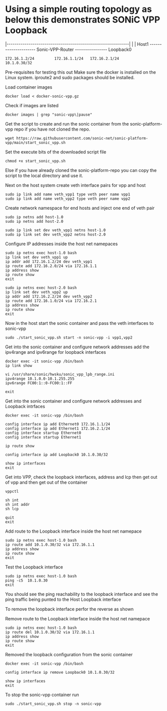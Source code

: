 # Using a simple routing topology as below this demonstrates SONiC VPP Loopback

  |-------------------------------------------------------------|
  |                                                             |
Host1 --------------------- Sonic-VPP-Router ---------------- Loopback0

    172.16.1.2/24         172.16.1.1/24   172.16.2.1/24        10.1.0.30/32

Pre-requisites for testing this out
    Make sure the docker is installed on the Linux system. iproute2 and sudo packages should be installed.
    
Load container images
```
docker load < docker-sonic-vpp.gz
```

Check if images are listed 
```
docker images | grep "sonic-vpp\|pause"
```

Get the script to create and run the sonic container from the sonic-platform-vpp repo if you have not cloned the repo.
```
wget https://raw.githubusercontent.com/sonic-net/sonic-platform-vpp/main/start_sonic_vpp.sh 
```
Set the execute bits of the downloaded script file
```
chmod +x start_sonic_vpp.sh

```
Else if you have already cloned the sonic-platform-repo you can copy the script to the local directory and use it.

Next on the host system create veth interface pairs for vpp and host

```
sudo ip link add name veth_vpp1 type veth peer name vpp1
sudo ip link add name veth_vpp2 type veth peer name vpp2
```

Create network namespace for end hosts and inject one end of veth pair

```
sudo ip netns add host-1.0
sudo ip netns add host-2.0

sudo ip link set dev veth_vpp1 netns host-1.0
sudo ip link set dev veth_vpp2 netns host-2.0
```

Configure IP addresses inside the host net namepaces

```
sudo ip netns exec host-1.0 bash
ip link set dev veth_vpp1 up
ip addr add 172.16.1.2/24 dev veth_vpp1
ip route add 172.16.2.0/24 via 172.16.1.1
ip address show
ip route show
exit

sudo ip netns exec host-2.0 bash
ip link set dev veth_vpp2 up
ip addr add 172.16.2.2/24 dev veth_vpp2
ip route add 172.16.1.0/24 via 172.16.2.1
ip address show
ip route show
exit
```

Now in the host start the sonic container and pass the veth interfaces to sonic-vpp
```
sudo ./start_sonic_vpp.sh start -n sonic-vpp -i vpp1,vpp2
```

Get into the sonic container and configure network addresses
add the ipv4range and ipv6range for loopback interfaces

```
docker exec -it sonic-vpp /bin/bash
ip link show

vi /usr/share/sonic/hwsku/sonic_vpp_lpb_range.ini
ipv4range 10.1.0.0-10.1.255.255
ipv6range FC00:1::0-FC00:1::FF

exit
```

Get into the sonic container and configure network addresses 
and Loopback intrfaces

```
docker exec -it sonic-vpp /bin/bash

config interface ip add Ethernet0 172.16.1.1/24
config interface ip add Ethernet1 172.16.2.1/24
config interface startup Ethernet0
config interface startup Ethernet1

ip route show

config interface ip add Loopback0 10.1.0.30/32

show ip interfaces
exit
```

Get into VPP, check the loopback interfaces, address and lcp
then get out of vpp and then get out of the container

```
vppctl

sh int
sh int addr
sh lcp

quit
exit
```

Add route to the Loopback interface inside the host net namepace

```
sudo ip netns exec host-1.0 bash
ip route add 10.1.0.30/32 via 172.16.1.1
ip address show
ip route show
exit
```

Test the Loopback interface

```
sudo ip netns exec host-1.0 bash
ping -c5  10.1.0.30
exit
```

You should see the ping reachability to the loopback interface and see the ping traffic being punted to the Host Loopback interface

To remove the loopback interface perfor the reverse as shown

Remove route to the Loopback interface inside the host net namepace

```
sudo ip netns exec host-1.0 bash
ip route del 10.1.0.30/32 via 172.16.1.1
ip address show
ip route show
exit
```

Removed the loopback configuration from the sonic container

```
docker exec -it sonic-vpp /bin/bash

config interface ip remove Loopback0 10.1.0.30/32

show ip interfaces
exit
```

To stop the sonic-vpp container run
```
sudo ./start_sonic_vpp.sh stop -n sonic-vpp
```
